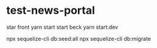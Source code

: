 # test-news-portal
star front yarn start
start beck yarn start:dev


npx sequelize-cli db:seed:all
npx sequelize-cli db:migrate
